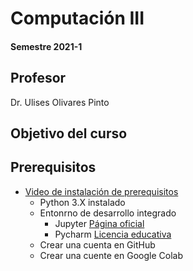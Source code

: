 # Computación III 
####  Semestre  2021-1

## Profesor
 Dr. Ulises Olivares Pinto

## Objetivo del curso


## Prerequisitos
+ [Video de instalación de prerequisitos](https://www.youtube.com/watch?v=1ETiwXo0lg4&feature=emb_title&ab_channel=CanalTecn%C3%B3logos)
  + Python 3.X instalado
  + Entonrno de desarrollo integrado
    - Jupyter [Página oficial](https://jupyter.org/)
    - Pycharm [Licencia educativa](https://www.jetbrains.com/community/education/#students)
  + Crear una cuenta en GitHub
  + Crear una cuente en Google Colab
  
  
  
